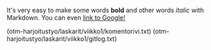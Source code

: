 It's very easy to make some words **bold** and other words *italic* with 
Markdown. You can even [link to Google!](http://google.com)

(otm-harjoitustyo/laskarit/viikko1/komentorivi.txt) 
(otm-harjoitustyo/laskarit/viikko1/gitlog.txt)
